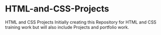 # HTML-and-CSS-Projects
HTML and CSS Projects
Initially creating this Repository for HTML and CSS training work
but will also include Projects and portfolio work.
